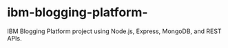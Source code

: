 # ibm-blogging-platform-
IBM Blogging Platform project using Node.js, Express, MongoDB, and REST APIs.
